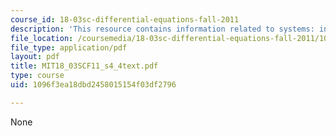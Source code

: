 ```yaml
---
course_id: 18-03sc-differential-equations-fall-2011
description: 'This resource contains information related to systems: input and response.'
file_location: /coursemedia/18-03sc-differential-equations-fall-2011/1096f3ea18dbd2458015154f03df2796_MIT18_03SCF11_s4_4text.pdf
file_type: application/pdf
layout: pdf
title: MIT18_03SCF11_s4_4text.pdf
type: course
uid: 1096f3ea18dbd2458015154f03df2796

---
```

None